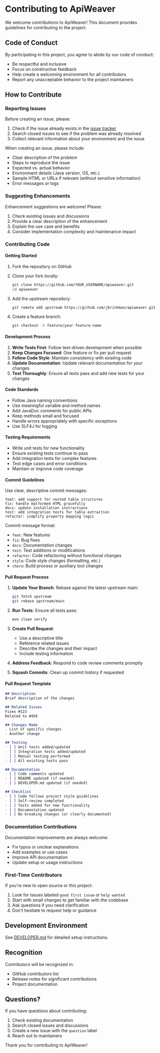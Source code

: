 # Contributing to ApiWeaver

We welcome contributions to ApiWeaver! This document provides guidelines for contributing to the project.

## Code of Conduct

By participating in this project, you agree to abide by our code of conduct:

- Be respectful and inclusive
- Focus on constructive feedback
- Help create a welcoming environment for all contributors
- Report any unacceptable behavior to the project maintainers

## How to Contribute

### Reporting Issues

Before creating an issue, please:

1. Check if the issue already exists in the [issue tracker](https://github.com/jbrinkman/apiweaver/issues)
2. Search closed issues to see if the problem was already resolved
3. Collect relevant information about your environment and the issue

When creating an issue, please include:

- Clear description of the problem
- Steps to reproduce the issue
- Expected vs. actual behavior
- Environment details (Java version, OS, etc.)
- Sample HTML or URLs if relevant (without sensitive information)
- Error messages or logs

### Suggesting Enhancements

Enhancement suggestions are welcome! Please:

1. Check existing issues and discussions
2. Provide a clear description of the enhancement
3. Explain the use case and benefits
4. Consider implementation complexity and maintenance impact

### Contributing Code

#### Getting Started

1. Fork the repository on GitHub
2. Clone your fork locally:

   ```bash
   git clone https://github.com/YOUR_USERNAME/apiweaver.git
   cd apiweaver
   ```

3. Add the upstream repository:

   ```bash
   git remote add upstream https://github.com/jbrinkman/apiweaver.git
   ```

4. Create a feature branch:

   ```bash
   git checkout -b feature/your-feature-name
   ```

#### Development Process

1. **Write Tests First**: Follow test-driven development when possible
2. **Keep Changes Focused**: One feature or fix per pull request
3. **Follow Code Style**: Maintain consistency with existing code
4. **Update Documentation**: Update relevant documentation for your changes
5. **Test Thoroughly**: Ensure all tests pass and add new tests for your changes

#### Code Standards

- Follow Java naming conventions
- Use meaningful variable and method names
- Add JavaDoc comments for public APIs
- Keep methods small and focused
- Handle errors appropriately with specific exceptions
- Use SLF4J for logging

#### Testing Requirements

- Write unit tests for new functionality
- Ensure existing tests continue to pass
- Add integration tests for complex features
- Test edge cases and error conditions
- Maintain or improve code coverage

#### Commit Guidelines

Use clear, descriptive commit messages:

```
feat: add support for nested table structures
fix: handle malformed HTML gracefully
docs: update installation instructions
test: add integration tests for table extraction
refactor: simplify property mapping logic
```

Commit message format:

- `feat`: New features
- `fix`: Bug fixes
- `docs`: Documentation changes
- `test`: Test additions or modifications
- `refactor`: Code refactoring without functional changes
- `style`: Code style changes (formatting, etc.)
- `chore`: Build process or auxiliary tool changes

#### Pull Request Process

1. **Update Your Branch**: Rebase against the latest upstream main:

   ```bash
   git fetch upstream
   git rebase upstream/main
   ```

2. **Run Tests**: Ensure all tests pass:

   ```bash
   mvn clean verify
   ```

3. **Create Pull Request**:
   - Use a descriptive title
   - Reference related issues
   - Describe the changes and their impact
   - Include testing information

4. **Address Feedback**: Respond to code review comments promptly

5. **Squash Commits**: Clean up commit history if requested

#### Pull Request Template

```markdown
## Description
Brief description of the changes

## Related Issues
Fixes #123
Related to #456

## Changes Made
- List of specific changes
- Another change

## Testing
- [ ] Unit tests added/updated
- [ ] Integration tests added/updated
- [ ] Manual testing performed
- [ ] All existing tests pass

## Documentation
- [ ] Code comments updated
- [ ] README updated (if needed)
- [ ] DEVELOPER.md updated (if needed)

## Checklist
- [ ] Code follows project style guidelines
- [ ] Self-review completed
- [ ] Tests added for new functionality
- [ ] Documentation updated
- [ ] No breaking changes (or clearly documented)
```

### Documentation Contributions

Documentation improvements are always welcome:

- Fix typos or unclear explanations
- Add examples or use cases
- Improve API documentation
- Update setup or usage instructions

### First-Time Contributors

If you're new to open source or this project:

1. Look for issues labeled `good first issue` or `help wanted`
2. Start with small changes to get familiar with the codebase
3. Ask questions if you need clarification
4. Don't hesitate to request help or guidance

## Development Environment

See [DEVELOPER.md](DEVELOPER.md) for detailed setup instructions.

## Recognition

Contributors will be recognized in:

- GitHub contributors list
- Release notes for significant contributions
- Project documentation

## Questions?

If you have questions about contributing:

1. Check existing documentation
2. Search closed issues and discussions
3. Create a new issue with the `question` label
4. Reach out to maintainers

Thank you for contributing to ApiWeaver!
